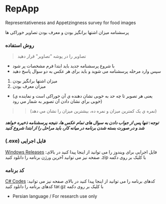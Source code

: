 # RepApp
Representativeness and Appetzingness survey for food images

پرسشنامه میزان اشتها برانگیز بودن و معرف بودن تصاویر خوراکی ها


### روش استفاده
> تصاویر را در پوشه "تصاویر" قرار دهید
- با شروع پرسشنامه جدید باید ابتدا فرم مشخصات پر شود
- سپس وارد مرحله پرسشنامه می شوید و باید برای هر عکس به دو سوال پاسخ دهید
1. میزان اشتها برانگیز بودن
2. میزان معرف بودن
  - (یعنی هر تصویر تا چه حد به خوبی نشان دهنده ي آن خوراکی است و نماینده ي خوبی براي نشان دادن آن تصویر به شمار مي رود)
>> (نمره ي يک کمترين ميزان و نمره ده، بيشترين ميزان را نشان مي دهد)
##### توجه: تنها پس از جواب دادن به سوال های تمام عکس ها، نتیجه پرسشنامه ذخیره خواهد شد و در صورت بسته شدن برنامه در میانه کار، باید مراحل را از ابتدا شروع کنید

### (.exe) فایل اجرایی 
[Windows Releases](https://github.com/saeedmhq/RepApp/releases) :فایل اجرایی برای ویندوز را می توانید از اینجا پیدا کنید
در بالای صفحه نیز می توانید آخرین ورژن برنامه را دانلود کنید .zip با کلیک بر روی دکمه

### کد برنامه
[C# Codes](https://github.com/saeedmhq/RepApp) :کدهای برنامه را می توانید از اینجا پیدا کنید
در بالای صفحه نیز می توانید کدهای برنامه را دانلود کنید tar.gz با کلیک بر روی دکمه


- Persian language / For research use only
